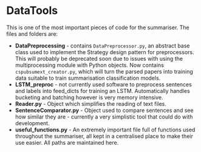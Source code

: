 # DataTools

This is one of the most important pieces of code for the summariser. The files and folders are:

* **DataPreprocessing** - contains `DataPreprocessor.py`, an abstract base class used to implement the Strategy design pattern for preprocessors. This will probably be deprecated soon due to issues with using the multiprocessing module with Python objects. Now contains `cspubsumext_creator.py`, which will turn the parsed papers into training data suitable to train summarisation classification models.
* **LSTM_preproc** - not currently used software to preprocess sentences and labels into feed_dicts for training an LSTM. Automatically handles bucketing and batching however is very memory intensive.
* **Reader.py** - Object which simplifies the reading of text files.
* **SentenceComparator.py** - Object used to compare sentences and see how similar they are - currently a very simplistic tool that could do with development.
* **useful_functions.py** - An extremely important file full of functions used throughout the summariser, all kept in a centralised place to make their use easier. All paths are maintained here.